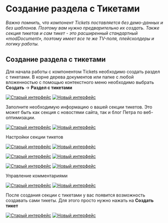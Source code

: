 
# Создание раздела с Тикетами

*Важно помнить, что компонент Tickets поставляется без демо-данных и без шаблонов. Поэтому вам нужно предварительно их создать. Также секция тикетов и сам тикет - это расширенный стандартный «modDocument», поэтому имеет все те же TV-поля, плейсхолдеры и логику работы.*

## Создание раздела с тикетами

Для начала работы с компонентом Tickets необходимо создать раздел с тикетами.
В корне дерева документов или папке с любой вложенностью с помощью контекстного меню необходимо выбрать **Создать** -> **Раздел с тикетами**

[![Старый интерфейс](https://file.modx.pro/files/f/9/7/f975338bbb77224ca2ac77c65d63a4cds.jpg)](https://file.modx.pro/files/f/9/7/f975338bbb77224ca2ac77c65d63a4cd.png)
[![Новый интерфейс](https://file.modx.pro/files/5/8/c/58c5dcc35f808a63afa526246d6d2d8es.jpg)](https://file.modx.pro/files/5/8/c/58c5dcc35f808a63afa526246d6d2d8e.png)

Заполните необходимую информацию о вашей секции тикетов. Это может быть как секция с новостями сайта, так и блог Петра по веб-оптимизации.

[![Старый интерфейс](https://file.modx.pro/files/1/0/a/10a39435633aaa7ad831d20c18847156s.jpg)](https://file.modx.pro/files/1/0/a/10a39435633aaa7ad831d20c18847156.png)
[![Новый интерфейс](https://file.modx.pro/files/9/1/4/91428134c6bb3dda7ab278444c54180bs.jpg)](https://file.modx.pro/files/9/1/4/91428134c6bb3dda7ab278444c54180b.png)

Настройки секции тикетов

[![Старый интерфейс](https://file.modx.pro/files/5/e/0/5e0507380a9f58e4d2276ecd7a8bd67cs.jpg)](https://file.modx.pro/files/5/e/0/5e0507380a9f58e4d2276ecd7a8bd67c.png)
[![Новый интерфейс](https://file.modx.pro/files/7/1/7/717f779026a639f76741e74c1dd9331bs.jpg)](https://file.modx.pro/files/7/1/7/717f779026a639f76741e74c1dd9331b.png)

[![Старый интерфейс](https://file.modx.pro/files/c/f/3/cf3f86bea8ba5c3fac9d2ab229526037s.jpg)](https://file.modx.pro/files/c/f/3/cf3f86bea8ba5c3fac9d2ab229526037.png)
[![Новый интерфейс](https://file.modx.pro/files/6/2/d/62d1d6f27ce4aeafac8ba4893af28341s.jpg)](https://file.modx.pro/files/6/2/d/62d1d6f27ce4aeafac8ba4893af28341.png)

[![Старый интерфейс](https://file.modx.pro/files/c/8/c/c8c45388cd50fe3cacdd0220b389bd2ds.jpg)](https://file.modx.pro/files/c/8/c/c8c45388cd50fe3cacdd0220b389bd2d.png)
[![Новый интерфейс](https://file.modx.pro/files/b/a/5/ba5d7c0434d7fb3cafd9f8384dcd66f5s.jpg)](https://file.modx.pro/files/b/a/5/ba5d7c0434d7fb3cafd9f8384dcd66f5.png)

Управление комментариями

[![Старый интерфейс](https://file.modx.pro/files/8/5/9/8599dade89fb37e26e609b64e822aa1ds.jpg)](https://file.modx.pro/files/8/5/9/8599dade89fb37e26e609b64e822aa1d.png)
[![Новый интерфейс](https://file.modx.pro/files/2/3/c/23cbf9ff20bd080dff27189d4ef276c1s.jpg)](https://file.modx.pro/files/2/3/c/23cbf9ff20bd080dff27189d4ef276c1.png)

После создания секции с тикетами у вас появится возможность создавать сами тикеты. Для этого просто нужно нажать на **Создать тикет**

[![Старый интерфейс](https://file.modx.pro/files/b/8/9/b8908dabf777ae1840b3e192d7e5ad24s.jpg)](https://file.modx.pro/files/b/8/9/b8908dabf777ae1840b3e192d7e5ad24.png)
[![Новый интерфейс](https://file.modx.pro/files/d/e/d/ded68f80ceb298388483dcf2299489ccs.jpg)](https://file.modx.pro/files/d/e/d/ded68f80ceb298388483dcf2299489cc.png)
